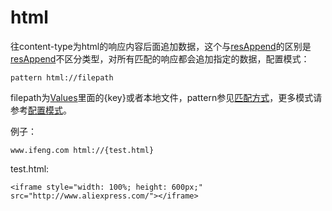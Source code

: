 # html

往content-type为html的响应内容后面追加数据，这个与[resAppend](resAppend.html)的区别是[resAppend](resAppend.html)不区分类型，对所有匹配的响应都会追加指定的数据，配置模式：

	pattern html://filepath
	
filepath为[Values](http://local.whistlejs.com/#values)里面的{key}或者本地文件，pattern参见[匹配方式](../pattern.html)，更多模式请参考[配置模式](../mode.html)。

例子：

	www.ifeng.com html://{test.html}
	
test.html:

	<iframe style="width: 100%; height: 600px;" src="http://www.aliexpress.com/"></iframe>
